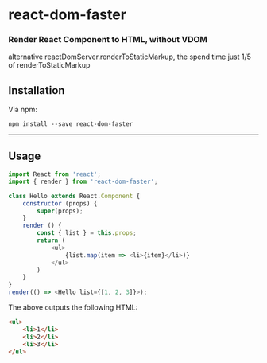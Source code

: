 # react-dom-faster

### **Render React Component to HTML, without VDOM**
alternative reactDomServer.renderToStaticMarkup, the spend time just 1/5 of renderToStaticMarkup

## Installation
Via npm:

`npm install --save react-dom-faster`

---

## Usage
```js
import React from 'react';
import { render } from 'react-dom-faster';

class Hello extends React.Component {
    constructor (props) {
        super(props);
    }
    render () {
        const { list } = this.props;
        return (
            <ul>
                {list.map(item => <li>{item}</li>)}
            </ul>
        )
    }
}
render(() => <Hello list={[1, 2, 3]}>);
```
The above outputs the following HTML:
```html
<ul>
    <li>1</li>
    <li>2</li>
    <li>3</li>
</ul>
```
